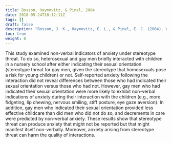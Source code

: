 ```yaml
---
title: Bosson, Haymovitz, & Pinel, 2004
date: 2018-05-24T18:12:11Z
tags: []
draft: false
description: "Bosson, J. K., Haymovitz, E. L., & Pinel, E. C. (2004). When saying and doing diverge: The effects of stereotype threat on self-reported versus non-verbal anxiety. *Journal of Experimental Social Psychology, 40*, 247–255."
toc: true
weight: 0
---
```


This study examined non-verbal indicators of anxiety under stereotype threat. To do so, heterosexual and gay men briefly interacted with children in a nursery school after either indicating their sexual orientation (stereotype threat for gay men, given the stereotype that homosexuals pose a risk for young children) or not. Self-reported anxiety following the interaction did not reveal differences between those who had indicated their sexual orientation versus those who had not. However, gay men who had indicated their sexual orientation were more likely to exhibit non-verbal indications of anxiety during their interaction with the children (e.g., more fidgeting, lip chewing, nervous smiling, stiff posture, eye gaze aversion). In addition, gay men who indicated their sexual orientation provided less effective childcare than did men who did not do so, and decrements in care were predicted by non-verbal anxiety. These results show that stereotype threat can produce anxiety that might not be reported but that might manifest itself non-verbally. Moreover, anxiety arising from stereotype threat can harm the quality of interactions.
